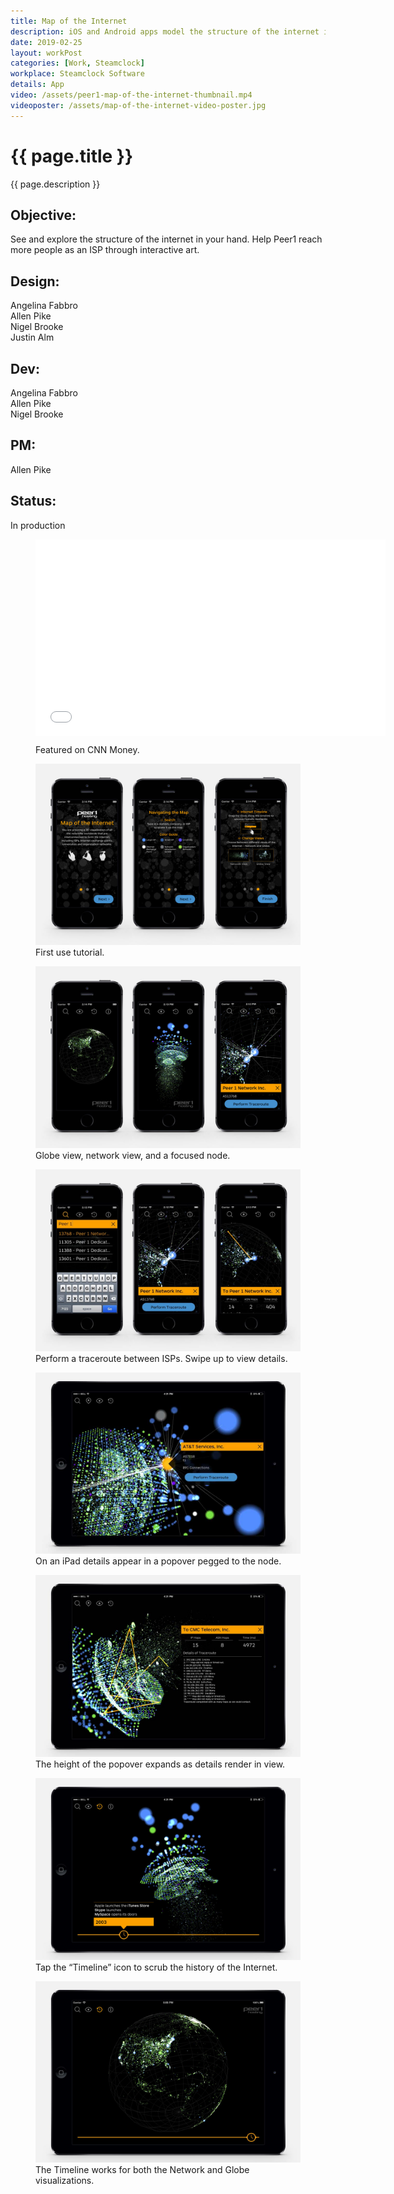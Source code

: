 ```yaml
---
title: Map of the Internet
description: iOS and Android apps model the structure of the internet in 3D.
date: 2019-02-25
layout: workPost
categories: [Work, Steamclock]
workplace: Steamclock Software
details: App
video: /assets/peer1-map-of-the-internet-thumbnail.mp4
videoposter: /assets/map-of-the-internet-video-poster.jpg
---
```


<div class="mw-1024  u-mar-auto  u-mar-b05">
    <h1 class="u-noMargin  u-mar-b01"><strong>{{ page.title }}</strong></h1>
    <p class="as-h3  u-noMargin" style="max-width: 100%;">{{ page.description }}</p>
    <div class="project-metadata  u-mar-auto  u-mar-t05  u-mar-b00">
        <div class="objective">
            <h2 class="as-h5  u-noMargin  u-mar-b01"><strong>Objective</strong>:</h2>
            <p class="u-noMargin  u-mar-b02">See and explore the structure of the internet in your hand. Help Peer1 reach more people as an ISP through interactive art.</p>
        </div>
        <div>
            <h2 class="as-h5  u-noMargin  u-mar-b01"><strong>Design</strong>:</h2>
            <p class="u-noMargin  u-mar-b02">Angelina Fabbro<br>Allen Pike<br>Nigel Brooke<br>Justin Alm</p>
        </div>
        <div>
            <h2 class="as-h5  u-noMargin  u-mar-b01"><strong>Dev</strong>:</h2>
            <p class="u-noMargin  u-mar-b02">Angelina Fabbro<br>Allen Pike<br>Nigel Brooke</p>
        </div>
        <div>
            <h2 class="as-h5  u-noMargin  u-mar-b01"><strong>PM</strong>:</h2>
            <p class="u-noMargin  u-mar-b02">Allen Pike</p>
        </div>
        <div>
            <h2 class="as-h5  u-noMargin  u-mar-b01"><strong>Status</strong>:</h2>
            <p class="u-noMargin  u-mar-b02">In production</p>
        </div>
    </div>
</div>

<figure class="mw-1024  u-mar-lauto  u-mar-rauto  u-mar-b05  bp1-u-textAlign-center  animated fadeIn delay-1s vendor">    <iframe class="u-rounded-corners" src="//www.youtube.com/embed/1YdBsoh4lp8" width="560" height="315" frameborder="0"> </iframe>
    <figcaption style="margin-top: 10px;">Featured on <span class="fw7">CNN Money</span>.</figcaption>
</figure>

<div class="mw-1024  u-mar-auto">
    <div class="Grid  Grid--withGutters">
        <div class="Grid-cell  u-size1of1">
            <figure>
                <img src="/assets/peer1-iphone-firstuse.jpg"/>
                <figcaption>First use tutorial.</figcaption>
            </figure>
        </div>
        <div class="Grid-cell  u-size1of1">
            <figure>
                <img src="/assets/peer1-iphone-globe-3dgrid-node.jpg"/>
                <figcaption>Globe view, network view, and a focused node.</figcaption>
            </figure>
        </div>
        <div class="Grid-cell  u-size1of1">
            <figure>
                <img src="/assets/peer1-iphone-search-traceroute-results.jpg"/>
                <figcaption>Perform a traceroute between ISPs. Swipe up to view details.</figcaption>
            </figure>
        </div>
        <div class="Grid-cell  u-size1of1">
            <figure>
                <img src="/assets/peer1-ipad-node.jpg"/>
                <figcaption>On an iPad details appear in a popover pegged to the node.</figcaption>
            </figure>
        </div>
        <div class="Grid-cell  u-size1of1">
            <figure>
                <img src="/assets/peer1-ipad-traceroute.jpg"/>
                <figcaption>The height of the popover expands as details render in view.</figcaption>
            </figure>
        </div>
        <div class="Grid-cell  u-size1of1">
            <figure>
                <img src="/assets/peer1-ipad-timeline.jpg"/>
                <figcaption>Tap the “Timeline” icon to scrub the history of the Internet.</figcaption>
            </figure>
        </div>
        <div class="Grid-cell  u-size1of1">
            <figure>
                <img src="/assets/peer1-ipad-timeline-globe.jpg"/>
                <figcaption>The Timeline works for both the Network and Globe visualizations.</figcaption>
            </figure>
        </div>
        <!-- <div class="Grid-cell  u-size1of1">
            <figure>
                <img src="/assets/peer1-appstore.jpg"/>
                <figcaption>I designed App Store assets in collaboration with <a href="https://allenpike.com/" title="The blog of Allen Pike">Allen Pike</a>.</figcaption>
            </figure>
        </div> -->
    </div>
</div>